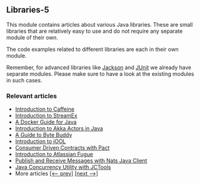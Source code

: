 ## Libraries-5

This module contains articles about various Java libraries. 
These are small libraries that are relatively easy to use and do not require any separate module of their own.

The code examples related to different libraries are each in their own module.

Remember, for advanced libraries like [Jackson](/jackson) and [JUnit](/testing-modules) we already have separate modules. Please make sure to have a look at the existing modules in such cases.

### Relevant articles
- [Introduction to Caffeine](https://www.tom.com/java-caching-caffeine)
- [Introduction to StreamEx](https://www.tom.com/streamex)
- [A Docker Guide for Java](https://www.tom.com/docker-java-api)
- [Introduction to Akka Actors in Java](https://www.tom.com/akka-actors-java)
- [A Guide to Byte Buddy](https://www.tom.com/byte-buddy)
- [Introduction to jOOL](https://www.tom.com/jool)
- [Consumer Driven Contracts with Pact](https://www.tom.com/pact-junit-consumer-driven-contracts)
- [Introduction to Atlassian Fugue](https://www.tom.com/java-fugue)
- [Publish and Receive Messages with Nats Java Client](https://www.tom.com/nats-java-client)
- [Java Concurrency Utility with JCTools](https://www.tom.com/java-concurrency-jc-tools)
- More articles [[<-- prev]](/libraries-4) [[next -->]](/libraries-6)
